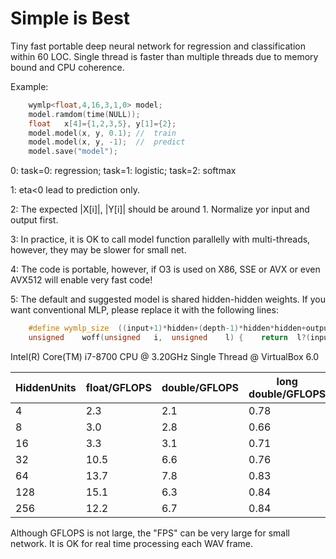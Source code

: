# Simple is Best
Tiny fast portable deep neural network for regression and classification within 60 LOC. Single thread is faster than multiple threads due to memory bound and CPU coherence.

Example:
```C++
	wymlp<float,4,16,3,1,0>	model;	
	model.ramdom(time(NULL));
	float	x[4]={1,2,3,5},	y[1]={2};
	model.model(x, y, 0.1);	//	train
	model.model(x, y, -1);	//	predict
	model.save("model");
```

0:	task=0: regression; task=1: logistic;	task=2:	softmax

1:	eta<0 lead to prediction only.

2:	The expected |X[i]|, |Y[i]| should be around 1. Normalize yor input and output first.

3:	In practice, it is OK to call model function parallelly with multi-threads, however, they may be slower for small net.

4:	The code is portable, however, if O3 is used on X86, SSE or AVX or even AVX512 will enable very fast code!

5:	The default and suggested model is shared hidden-hidden weights. If you want conventional MLP, please replace it with the following lines:
```C++
	#define	wymlp_size	((input+1)*hidden+(depth-1)*hidden*hidden+output*hidden)
	unsigned	woff(unsigned	i,	unsigned	l) {	return	l?(input+1)*hidden+(l-1)*hidden*hidden+i*hidden:i*hidden;	}
```

Intel(R) Core(TM) i7-8700 CPU @ 3.20GHz Single Thread @ VirtualBox 6.0

|HiddenUnits|	float/GFLOPS	|double/GFLOPS|long double/GFLOPS|
|----|----|----|----|
|4|	2.3| 	2.1 |0.78|
|8|	3.0|	2.8 |0.66|
|16|	3.3| 	3.1 |0.71|
|32|	10.5| 	6.6 |0.76|
|64|	13.7| 	7.8 |0.83|
|128|	15.1| 	6.3 |0.84|
|256|	12.2| 	6.7 |0.84|

Although GFLOPS is not large, the "FPS" can be very large for small network. It is OK for real time processing each WAV frame.
